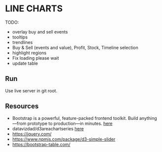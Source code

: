 # LINE CHARTS

TODO:

* overlay buy and sell events
* tooltips
* trendlines
* Buy & Sell (events and value), Profit, Stock, Timeline selection
* highlight regions
* Fix loading please wait
* update table

## Run

Use live server in git root.  

## Resources

* Bootstrap is a powerful, feature-packed frontend toolkit. Build anything—from prototype to production—in minutes. [here](https://getbootstrap.com/docs/5.3/getting-started/introduction/)
* datavizdad/d3areachartseries [here](https://github.com/datavizdad/d3areachartseries/tree/main)
* https://jquery.com/
* https://www.npmjs.com/package/d3-simple-slider
* https://bootstrap-table.com/